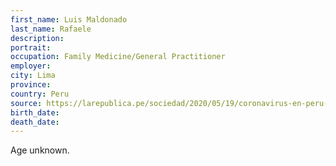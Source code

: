 ```yaml
---
first_name: Luis Maldonado
last_name: Rafaele
description: 
portrait: 
occupation: Family Medicine/General Practitioner
employer: 
city: Lima
province: 
country: Peru
source: https://larepublica.pe/sociedad/2020/05/19/coronavirus-en-peru-a-25-se-eleva-el-numero-de-medicos-fallecidos-por-la-covid-19-cmp/
birth_date: 
death_date: 
---
```


Age unknown.